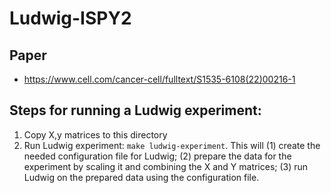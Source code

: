 # Ludwig-ISPY2

## Paper
- https://www.cell.com/cancer-cell/fulltext/S1535-6108(22)00216-1 

## Steps for running a Ludwig experiment:

1. Copy X,y matrices to this directory
1. Run Ludwig experiment: `make ludwig-experiment`. This will (1) create the needed configuration file for Ludwig; (2) prepare the data for the experiment by scaling it and combining the X and Y matrices; (3) run Ludwig on the prepared data using the configuration file.
